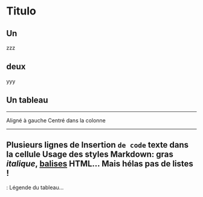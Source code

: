 # Titulo

## Un

zzz

## deux

yyy

## Un tableau

-------------------------------------------------------- 
Aligné à gauche Centré dans la colonne 
------------------------- ---------------------------- 
Plusieurs lignes de       Insertion `de code`
texte dans la cellule     Usage des styles Markdown:
                          **gras** _italique_, 
                          <u>balises</u> HTML...
			  Mais hélas pas de listes ! 
--------------------------------------------------------

 : Légende du tableau...
